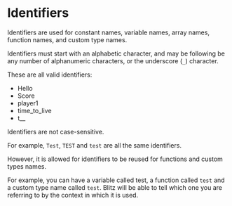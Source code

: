 # Identifiers

Identifiers are used for constant names, variable names, array names, function names, and custom type names.

Identifiers must start with an alphabetic character, and may be following be any number of alphanumeric characters, or the underscore (`_`) character.

These are all valid identifiers:

* Hello
* Score
* player1
* time\_to\_live
* t\_\_

Identifiers are not case-sensitive.

For example, `Test`, `TEST` and `test` are all the same identifiers.

However, it is allowed for identifiers to be reused for functions and custom types names.

For example, you can have a variable called test, a function called `test` and a custom type name called `test`. Blitz will be able to tell which one you are referring to by the context in which it is used.
